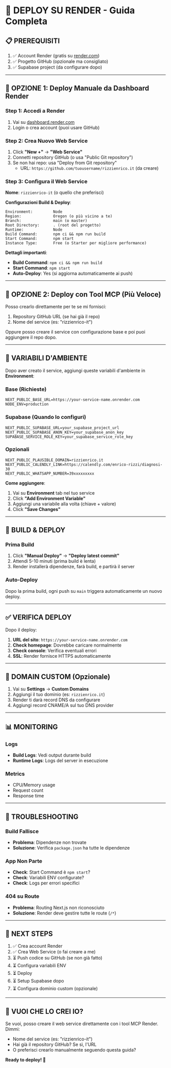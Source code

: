 # 🚀 DEPLOY SU RENDER - Guida Completa

## 📋 PREREQUISITI

1. ✅ Account Render (gratis su [render.com](https://render.com))
2. ✅ Progetto GitHub (opzionale ma consigliato)
3. ✅ Supabase project (da configurare dopo)

---

## 🔧 OPZIONE 1: Deploy Manuale da Dashboard Render

### Step 1: Accedi a Render
1. Vai su [dashboard.render.com](https://dashboard.render.com)
2. Login o crea account (puoi usare GitHub)

### Step 2: Crea Nuovo Web Service
1. Click **"New +"** → **"Web Service"**
2. Connetti repository GitHub (o usa "Public Git repository")
3. Se non hai repo: usa "Deploy from Git repository"
   - URL: `https://github.com/tuousername/rizzienrico.it` (da creare)

### Step 3: Configura il Web Service

**Nome**: `rizzienrico-it` (o quello che preferisci)

**Configurazioni Build & Deploy**:
```
Environment:         Node
Region:              Oregon (o più vicino a te)
Branch:              main (o master)
Root Directory:      . (root del progetto)
Runtime:             Node
Build Command:       npm ci && npm run build
Start Command:       npm start
Instance Type:       Free (o Starter per migliore performance)
```

**Dettagli importanti**:
- **Build Command**: `npm ci && npm run build`
- **Start Command**: `npm start`
- **Auto-Deploy**: Yes (si aggiorna automaticamente ai push)

---

## 🔧 OPZIONE 2: Deploy con Tool MCP (Più Veloce)

Posso crearlo direttamente per te se mi fornisci:
1. Repository GitHub URL (se hai già il repo)
2. Nome del service (es: "rizzienrico-it")

Oppure posso creare il service con configurazione base e poi puoi aggiungere il repo dopo.

---

## 📝 VARIABILI D'AMBIENTE

Dopo aver creato il service, aggiungi queste variabili d'ambiente in **Environment**:

### Base (Richieste)
```env
NEXT_PUBLIC_BASE_URL=https://your-service-name.onrender.com
NODE_ENV=production
```

### Supabase (Quando lo configuri)
```env
NEXT_PUBLIC_SUPABASE_URL=your_supabase_project_url
NEXT_PUBLIC_SUPABASE_ANON_KEY=your_supabase_anon_key
SUPABASE_SERVICE_ROLE_KEY=your_supabase_service_role_key
```

### Opzionali
```env
NEXT_PUBLIC_PLAUSIBLE_DOMAIN=rizzienrico.it
NEXT_PUBLIC_CALENDLY_LINK=https://calendly.com/enrico-rizzi/diagnosi-30
NEXT_PUBLIC_WHATSAPP_NUMBER=39xxxxxxxxx
```

**Come aggiungere**:
1. Vai su **Environment** tab nel tuo service
2. Click **"Add Environment Variable"**
3. Aggiungi una variabile alla volta (chiave + valore)
4. Click **"Save Changes"**

---

## 🎯 BUILD & DEPLOY

### Prima Build
1. Click **"Manual Deploy"** → **"Deploy latest commit"**
2. Attendi 5-10 minuti (prima build è lenta)
3. Render installerà dipendenze, farà build, e partirà il server

### Auto-Deploy
Dopo la prima build, ogni push su `main` triggera automaticamente un nuovo deploy.

---

## ✅ VERIFICA DEPLOY

Dopo il deploy:

1. **URL del sito**: `https://your-service-name.onrender.com`
2. **Check homepage**: Dovrebbe caricare normalmente
3. **Check console**: Verifica eventuali errori
4. **SSL**: Render fornisce HTTPS automaticamente

---

## 🔗 DOMAIN CUSTOM (Opzionale)

1. Vai su **Settings** → **Custom Domains**
2. Aggiungi il tuo dominio (es: `rizzienrico.it`)
3. Render ti darà record DNS da configurare
4. Aggiungi record CNAME/A sul tuo DNS provider

---

## 📊 MONITORING

### Logs
- **Build Logs**: Vedi output durante build
- **Runtime Logs**: Logs del server in esecuzione

### Metrics
- CPU/Memory usage
- Request count
- Response time

---

## 🐛 TROUBLESHOOTING

### Build Fallisce
- **Problema**: Dipendenze non trovate
- **Soluzione**: Verifica `package.json` ha tutte le dipendenze

### App Non Parte
- **Check**: Start Command è `npm start`?
- **Check**: Variabili ENV configurate?
- **Check**: Logs per errori specifici

### 404 su Route
- **Problema**: Routing Next.js non riconosciuto
- **Soluzione**: Render deve gestire tutte le route (`/*`)

---

## 🎯 NEXT STEPS

1. ✅ Crea account Render
2. ✅ Crea Web Service (o fai creare a me)
3. ⏳ Push codice su GitHub (se non già fatto)
4. ⏳ Configura variabili ENV
5. ⏳ Deploy
6. ⏳ Setup Supabase dopo
7. ⏳ Configura dominio custom (opzionale)

---

## 🚀 VUOI CHE LO CREI IO?

Se vuoi, posso creare il web service direttamente con i tool MCP Render. Dimmi:
- Nome del service (es: "rizzienrico-it")
- Hai già il repository GitHub? Se sì, l'URL
- O preferisci crearlo manualmente seguendo questa guida?

**Ready to deploy! 🎯**

